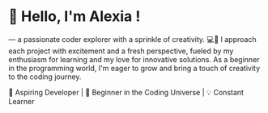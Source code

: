 # 💬 Hello, I'm Alexia ! 

— a passionate coder explorer with a sprinkle of creativity. 💻🎨 I approach each project with excitement and a fresh perspective, fueled by my enthusiasm for learning and my love for innovative solutions. As a beginner in the programming world, I'm eager to grow and bring a touch of creativity to the coding journey. 


🚀 Aspiring Developer | 🌱 Beginner in the Coding Universe | 💡 Constant Learner
